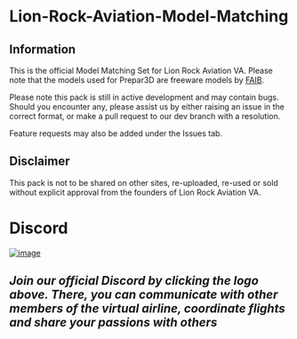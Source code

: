 # Lion-Rock-Aviation-Model-Matching

## Information
This is the official Model Matching Set for Lion Rock Aviation VA. Please note that the models used for Prepar3D are freeware models by [FAIB](https://fsxaibureau.com/). 

Please note this pack is still in active development and may contain bugs. Should you encounter any, please assist us by either raising an issue in the correct format, or make a pull request to our dev branch with a resolution.

Feature requests may also be added under the Issues tab.

## Disclaimer

This pack is not to be shared on other sites, re-uploaded, re-used or sold without explicit approval from the founders of Lion Rock Aviation VA.

# Discord
[![image](https://user-images.githubusercontent.com/43100687/164476931-fb31197c-b366-4d54-a3e7-2253b1aa1b9d.png)](https://discord.gg/vt89WTexSP)

*Join our official Discord by clicking the logo above. There, you can communicate with other members of the virtual airline, coordinate flights and share your passions with others*
--------------------------

